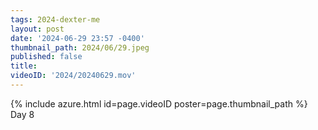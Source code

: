 ```yaml
---
tags: 2024-dexter-me
layout: post
date: '2024-06-29 23:57 -0400'
thumbnail_path: 2024/06/29.jpeg
published: false
title: 
videoID: '2024/20240629.mov'
---
```


{% include azure.html id=page.videoID poster=page.thumbnail_path %}
Day 8